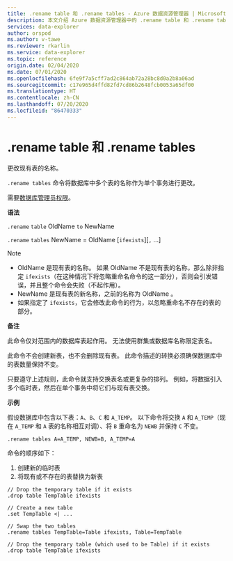 ```yaml
---
title: .rename table 和 .rename tables - Azure 数据资源管理器 | Microsoft Docs
description: 本文介绍 Azure 数据资源管理器中的 .rename table 和 .rename tables。
services: data-explorer
author: orspod
ms.author: v-tawe
ms.reviewer: rkarlin
ms.service: data-explorer
ms.topic: reference
origin.date: 02/04/2020
ms.date: 07/01/2020
ms.openlocfilehash: 6fe9f7a5cff7ad2c864ab72a28bc8d0a2b8a06ad
ms.sourcegitcommit: c17e965d4ffd82fd7cd86b2648fcb0053a65df00
ms.translationtype: HT
ms.contentlocale: zh-CN
ms.lasthandoff: 07/20/2020
ms.locfileid: "86470333"
---
```

# <a name="rename-table-and-rename-tables"></a>.rename table 和 .rename tables

更改现有表的名称。

`.rename tables` 命令将数据库中多个表的名称作为单个事务进行更改。

需要[数据库管理员权限](../management/access-control/role-based-authorization.md)。

**语法**

`.rename` `table` OldName `to` NewName 

`.rename` `tables` NewName = OldName [`ifexists`][`,` ...] 

> [!NOTE]
>
> - OldName 是现有表的名称。 如果 OldName 不是现有表的名称，那么除非指定 `ifexists`（在这种情况下将忽略重命名命令的这一部分），否则会引发错误，并且整个命令会失败（不起作用）。
> - NewName 是现有表的新名称，之前的名称为 OldName 。
> - 如果指定了 `ifexists`，它会修改此命令的行为，以忽略重命名不存在的表的部分。

**备注**

此命令仅对范围内的数据库表起作用。
无法使用群集或数据库名称限定表名。

此命令不会创建新表，也不会删除现有表。
此命令描述的转换必须确保数据库中的表数量保持不变。

只要遵守上述规则，此命令就支持交换表名或更复杂的排列。 例如，将数据引入多个临时表，然后在单个事务中将它们与现有表交换。

**示例**

假设数据库中包含以下表：`A`、`B`、`C` 和 `A_TEMP`。
以下命令将交换 `A` 和 `A_TEMP`（现在 `A_TEMP` 和 `A` 表的名称相互对调）、将 `B` 重命名为 `NEWB` 并保持 `C` 不变。

```kusto
.rename tables A=A_TEMP, NEWB=B, A_TEMP=A
```

命令的顺序如下：

1. 创建新的临时表
1. 将现有或不存在的表替换为新表

```kusto
// Drop the temporary table if it exists
.drop table TempTable ifexists

// Create a new table
.set TempTable <| ...

// Swap the two tables
.rename tables TempTable=Table ifexists, Table=TempTable

// Drop the temporary table (which used to be Table) if it exists
.drop table TempTable ifexists
```
